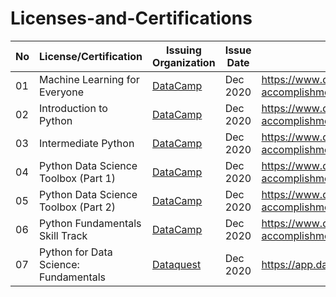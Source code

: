 # Licenses-and-Certifications

|	No | License/Certification | Issuing Organization | Issue Date | Credential URL | Done | 
|	-- | --------------------- | -------------------- | ---------- | -------------- | ---- | 
|	01 | Machine Learning for Everyone	| [DataCamp](https://www.datacamp.com/) | Dec 2020 | https://www.datacamp.com/statement-of-accomplishment/course/e7db536b527d264f66c9d4fac98458b8e149543e | ✔️ | 
|	02 | Introduction to Python	| [DataCamp](https://www.datacamp.com/) | Dec 2020 | https://www.datacamp.com/statement-of-accomplishment/course/35f106207201ea3a20c8c93d4f4aaca2b92e5d96 | ✔️ | 
|	03 | Intermediate Python	| [DataCamp](https://www.datacamp.com/) | Dec 2020 | https://www.datacamp.com/statement-of-accomplishment/course/c443d397010f1e2dc8f4e73c5af35207e87f4ccb | ✔️ | 
|	04 | Python Data Science Toolbox (Part 1)	| [DataCamp](https://www.datacamp.com/) | Dec 2020 | https://www.datacamp.com/statement-of-accomplishment/course/f2af37462b675e2aa559e1d30be27a88fb0f32b1 | ✔️ | 
|	05 | Python Data Science Toolbox (Part 2)	| [DataCamp](https://www.datacamp.com/) | Dec 2020 | https://www.datacamp.com/statement-of-accomplishment/course/38640312e5244a6d1144b9d641bf79f5584b6a43 | ✔️ | 
|	06 | Python Fundamentals Skill Track | [DataCamp](https://www.datacamp.com/) | Dec 2020 | https://www.datacamp.com/statement-of-accomplishment/track/a2bdbdd0422c54f423402c8ecc6d82fb9e822aab | ✔️ | 
|	07 | Python for Data Science: Fundamentals | [Dataquest](https://www.dataquest.io/) | Dec 2020 | https://app.dataquest.io/view_cert/JJ2X88JPKV9X175JS9WA/ | ✔️ | 

